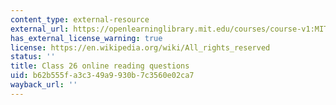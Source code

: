 ```yaml
---
content_type: external-resource
external_url: https://openlearninglibrary.mit.edu/courses/course-v1:MITx+18.05r_10+2022_Summer/courseware/week14/class26/2?activate_block_id=block-v1%3AMITx%2B18.05r_10%2B2022_Summer%2Btype%40vertical%2Bblock%40class26-rq1-vertical
has_external_license_warning: true
license: https://en.wikipedia.org/wiki/All_rights_reserved
status: ''
title: Class 26 online reading questions
uid: b62b555f-a3c3-49a9-930b-7c3560e02ca7
wayback_url: ''
---
```

